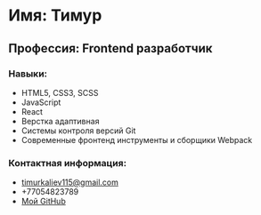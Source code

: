 # Имя: Тимур
## Профессия: Frontend разработчик

### Навыки:
- HTML5, CSS3, SCSS
- JavaScript
- React
- Верстка адаптивная
- Системы контроля версий Git
- Современные фронтенд инструменты и сборщики Webpack

### Контактная информация:
- timurkaliev115@gmail.com
- +77054823789
- [Мой GitHub](https://github.com/TimurK07)